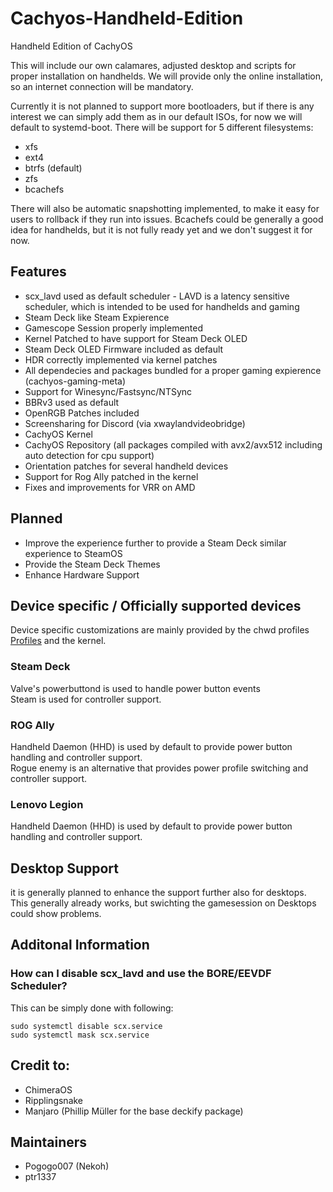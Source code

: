 # Cachyos-Handheld-Edition

Handheld Edition of CachyOS

This will include our own calamares, adjusted desktop and scripts for proper installation on handhelds.
We will provide only the online installation, so an internet connection will be mandatory.

Currently it is not planned to support more bootloaders, but if there is any interest we can simply add them as in our default ISOs, for now we will default to systemd-boot.
There will be support for 5 different filesystems:

- xfs
- ext4
- btrfs (default)
- zfs
- bcachefs

There will also be automatic snapshotting implemented, to make it easy for users to rollback if they run into issues.
Bcachefs could be generally a good idea for handhelds, but it is not fully ready yet and we don't suggest it for now.

## Features
- scx_lavd used as default scheduler - LAVD is a latency sensitive scheduler, which is intended to be used for handhelds and gaming
- Steam Deck like Steam Expierence
- Gamescope Session properly implemented 
- Kernel Patched to have support for Steam Deck OLED
- Steam Deck OLED Firmware included as default
- HDR correctly implemented via kernel patches
- All dependecies and packages bundled for a proper gaming expierence (cachyos-gaming-meta)
- Support for Winesync/Fastsync/NTSync
- BBRv3 used as default
- OpenRGB Patches included
- Screensharing for Discord (via xwaylandvideobridge)
- CachyOS Kernel
- CachyOS Repository (all packages compiled with avx2/avx512 including auto detection for cpu support)
- Orientation patches for several handheld devices
- Support for Rog Ally patched in the kernel
- Fixes and improvements for VRR on AMD

## Planned
- Improve the experience further to provide a Steam Deck similar experience to SteamOS
- Provide the Steam Deck Themes
- Enhance Hardware Support

## Device specific / Officially supported devices
Device specific customizations are mainly provided by the chwd profiles [Profiles](https://github.com/CachyOS/chwd/blob/master/profiles/pci/handhelds/profiles.toml) and the kernel.
### Steam Deck
Valve's powerbuttond is used to handle power button events\
Steam is used for controller support.
### ROG Ally
Handheld Daemon (HHD) is used by default to provide power button handling and controller support.\
Rogue enemy is an alternative that provides power profile switching and controller support.
### Lenovo Legion
Handheld Daemon (HHD) is used by default to provide power button handling and controller support.


## Desktop Support

it is generally planned to enhance the support further also for desktops.
This generally already works, but swichting the gamesession on Desktops could show problems.


## Additonal Information

### How can I disable scx_lavd and use the BORE/EEVDF Scheduler?

This can be simply done with following:
```
sudo systemctl disable scx.service
sudo systemctl mask scx.service
```

## Credit to:
- ChimeraOS
- Ripplingsnake
- Manjaro (Phillip Müller for the base deckify package)

## Maintainers
- Pogogo007 (Nekoh)
- ptr1337
